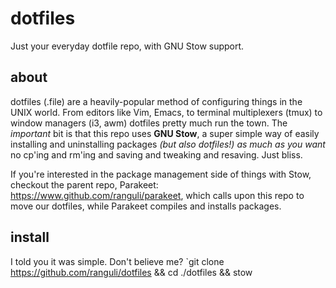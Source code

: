 # dotfiles
Just your everyday dotfile repo, with GNU Stow support.


## about
dotfiles (.file) are a heavily-popular method of configuring things in the UNIX world. From editors like Vim, Emacs, to terminal multiplexers (tmux) to window managers (i3, awm) dotfiles pretty much run the town. The *important* bit is that this repo uses **GNU Stow**, a super simple way of easily installing and uninstalling packages *(but also dotfiles!) as much as you want* no cp'ing and rm'ing and saving and tweaking and resaving. Just bliss.

If you're interested in the package management side of things with Stow, checkout the parent repo, Parakeet: https://www.github.com/ranguli/parakeet, which calls upon this repo to move our dotfiles, while Parakeet compiles and installs packages. 

## install
I told you it was simple. Don't believe me?
`git clone https://github.com/ranguli/dotfiles && cd ./dotfiles && stow  
